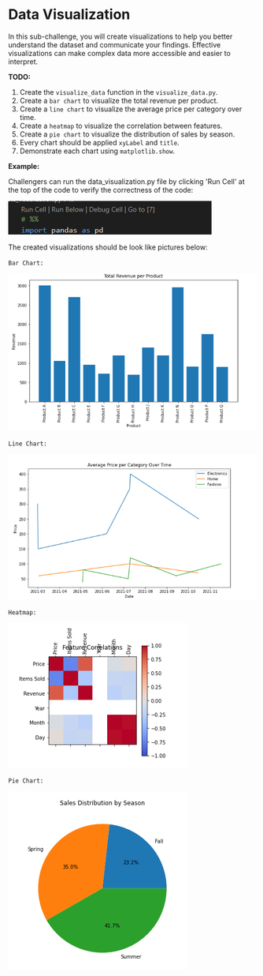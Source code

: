 # Data Visualization

In this sub-challenge, you will create visualizations to help you better understand the dataset and communicate your findings. Effective visualizations can make complex data more accessible and easier to interpret.

**TODO:**

1.  Create the `visualize_data` function in the `visualize_data.py`.
2.  Create a `bar chart` to visualize the total revenue per product.
3.  Create a `line chart` to visualize the average price per category over time.
4.  Create a `heatmap` to visualize the correlation between features.
5.  Create a `pie chart` to visualize the distribution of sales by season.
6.  Every chart should be applied `xyLabel` and `title`.
7.  Demonstrate each chart using `matplotlib.show`.

**Example:**

Challengers can run the data_visualization.py file by clicking 'Run Cell' at the top of the code to verify the correctness of the code:

![example_image_Data_Visualization_RunCell](assets/lab-Data_Visualization-4-0.png)

The created visualizations should be look like pictures below:

`Bar Chart:`

![example_image_Data_Visualization_Revenue](assets/lab-Data_Visualization-4-1.png)

`Line Chart:`

![example_image_Data_Visualization_price](assets/lab-Data_Visualization-4-2.png)

`Heatmap:`

![example_image_Data_Visualization_feature](assets/lab-Data_Visualization-4-3.png)

`Pie Chart:`

![example_image_Data_Visualization_season](assets/lab-Data_Visualization-4-4.png)
